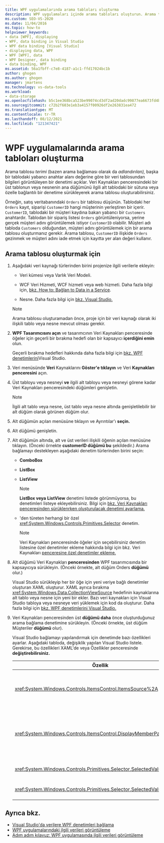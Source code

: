 ```yaml
---
title: WPF uygulamalarında arama tabloları oluşturma
description: WPF uygulamaları içinde arama tabloları oluşturun. Arama tablosu, başka bir tablodaki yabancı anahtar alan değerini temel alan bir veri tablosundan bilgileri gösteren bir denetimdir.
ms.custom: SEO-VS-2020
ms.date: 11/04/2016
ms.topic: how-to
helpviewer_keywords:
- data [WPF], displaying
- WPF, data binding in Visual Studio
- WPF data binding [Visual Studio]
- displaying data, WPF
- WPF [WPF], data
- WPF Designer, data binding
- data binding, WPF
ms.assetid: 56a1fbff-c7e8-4187-a1c1-ffd17024bc1b
author: ghogen
ms.author: ghogen
manager: jmartens
ms.technology: vs-data-tools
ms.workload:
- data-storage
ms.openlocfilehash: b5c1ee368bca523be99074cd3df2ad20dadc99877ea6673fd4bba45ec961f99f
ms.sourcegitcommit: c72b2f603e1eb3a4157f00926df2e263831ea472
ms.translationtype: MT
ms.contentlocale: tr-TR
ms.lasthandoff: 08/12/2021
ms.locfileid: "121347421"
---
```

# <a name="create-lookup-tables-in-wpf-applications"></a>WPF uygulamalarında arama tabloları oluşturma

Arama tablosu *terimi* (bazen arama bağlaması olarak da *adlandırılan),* başka bir tablodaki yabancı anahtar alanı değerine göre bir veri tablosundan bilgileri görüntüleyen bir denetimi açıklar. Veri Kaynakları penceresindeki bir üst tablonun veya nesnenin ana  düğümünü ilgili alt tablodaki bir sütuna veya özelle bağlantılı bir denetime sürükleyerek arama tablosu oluşturabilirsiniz.

Örneğin, satış veritabanındaki `Orders` bir tablosu düşünün. Tablodaki her `Orders` kayıt, siparişi `CustomerID` hangi müşterinin yerleştiren bir içerir. `CustomerID`, tablodaki bir müşteri kaydına bakan yabancı bir `Customers` anahtardır. Tablodan bir sipariş listesi `Orders` görüntüleniyorsa, yerine gerçek müşteri adını görüntülemek istiyor `CustomerID` olabilir. Müşteri adı tabloda `Customers` olduğundan, müşteri adını görüntülemek için bir arama tablosu oluşturmanız gerekir. Arama tablosu, `CustomerID` ilişkide `Orders` gezinmek ve müşteri adını iade etmek için kayıtta yer alan değeri kullanır.

## <a name="to-create-a-lookup-table"></a>Arama tablosu oluşturmak için

1. Aşağıdaki veri kaynağı türlerinden birini projenize ilgili verilerle ekleyin:

    - Veri kümesi veya Varlık Veri Modeli.

    - WCF Veri Hizmeti, WCF hizmeti veya web hizmeti. Daha fazla bilgi için, [bkz. How to: Bağlan to Data in a Service](../data-tools/how-to-connect-to-data-in-a-service.md).

    - Nesne. Daha fazla bilgi için [bkz. Visual Studio.](bind-objects-in-visual-studio.md)

    > [!NOTE]
    > Arama tablosu oluşturamadan önce, proje için bir veri kaynağı olarak iki ilişkili tablo veya nesne mevcut olması gerekir.

2. **WPF Tasarımcısını açın** ve tasarımcının Veri Kaynakları penceresinde öğeler için geçerli bir bırakma hedefi olan bir kapsayıcı **içerdiğini emin** olun.

     Geçerli bırakma hedefleri hakkında daha fazla bilgi için [bkz. WPF denetimlerini](../data-tools/bind-wpf-controls-to-data-in-visual-studio.md)Visual Studio.

3. Veri menüsünde **Veri** Kaynaklarını **Göster'e tıklayın** ve Veri **Kaynakları penceresini** açın.

4. Üst tabloyu veya nesneyi **ve** ilgili alt tabloyu veya nesneyi görene kadar Veri Kaynakları penceresindeki düğümleri genişletin.

    > [!NOTE]
    > İlgili alt tablo veya nesne, üst tablo veya nesne altında genişletilebilir bir alt düğüm olarak görünen düğüm olur.

5. Alt düğümün açılan menüsüne tıklayın ve Ayrıntılar'ı **seçin.**

6. Alt düğümü genişletin.

7. Alt düğümün altında, alt ve üst verileri ilişkili öğenin açılan menüsüne tıklayın. (Önceki örnekte **customerID düğümü bu** şekildedir.) Arama bağlamayı destekleyen aşağıdaki denetim türlerinden birini seçin:

    - **ComboBox**

    - **ListBox**

    - **ListView**

        > [!NOTE]
        > **ListBox veya** **ListView** denetimi listede görünmüyorsa, bu denetimleri listeye ekleyebilirsiniz. Bilgi için [bkz. Veri Kaynakları penceresinden sürüklenrken oluşturulacak denetimi ayarlama.](../data-tools/set-the-control-to-be-created-when-dragging-from-the-data-sources-window.md)

    - 'den türeten herhangi bir özel <xref:System.Windows.Controls.Primitives.Selector> denetim.

        > [!NOTE]
        > Veri Kaynakları penceresinde öğeler için seçebilirsiniz denetim listesine özel denetimler ekleme hakkında bilgi için bkz. Veri Kaynakları  [penceresine özel denetimler ekleme.](../data-tools/add-custom-controls-to-the-data-sources-window.md)

8. Alt düğümü Veri Kaynakları **penceresinden** WPF tasarımcısında bir kapsayıcıya sürükleyin. (Önceki örnekte, alt düğüm Orders **düğümü** olur.)

     Visual Studio sürükleyip her bir öğe için yeni veriye bağlı denetimler oluşturan XAML oluşturur. XAML ayrıca bırakma <xref:System.Windows.Data.CollectionViewSource> hedefinin kaynaklarına alt tablo veya nesne için yeni bir ekler. Bazı veri kaynakları için Visual Studio tabloya veya nesneye veri yüklemek için kod da oluşturur. Daha fazla bilgi için [bkz. WPF denetimlerini Visual Studio.](../data-tools/bind-wpf-controls-to-data-in-visual-studio.md)

9. Veri Kaynakları penceresinden üst **düğümü daha** önce oluşturduğunuz arama bağlama denetimine sürükleyin. (Önceki örnekte, üst düğüm Müşteriler **düğümü** olur).

     Visual Studio bağlamayı yapılandırmak için denetimde bazı özellikleri ayarlar. Aşağıdaki tabloda, değişiklik yapılan Visual Studio listele. Gerekirse, bu özellikleri XAML'de veya Özellikler penceresinde **değiştirebilirsiniz.**

    |Özellik|Ayarın açıklaması|
    |--------------| - |
    |<xref:System.Windows.Controls.ItemsControl.ItemsSource%2A>|Bu özellik, denetimde görüntülenen verileri almak için kullanılan koleksiyonu veya bağlamayı belirtir. Visual Studio denetimine <xref:System.Windows.Data.CollectionViewSource> sürüklemiş üst veriler için bu özelliği olarak ayarlar.|
    |<xref:System.Windows.Controls.ItemsControl.DisplayMemberPath%2A>|Bu özellik, denetimde görüntülenen veri öğesinin yolunu belirtir. Visual Studio, bu özelliği birincil anahtardan sonra dize veri türüne sahip ilk sütun veya özellik olarak ayarlar.<br /><br /> Üst verilerde farklı bir sütun veya özellik görüntülemek için bu özelliği farklı bir özelliğin yoluna göre değiştirebilirsiniz.|
    |<xref:System.Windows.Controls.Primitives.Selector.SelectedValue%2A>|Visual Studio, bu özelliği tasarımcıya sürüklediği alt verilerin sütununa veya özelliğine bağlar. Bu, üst verilerin yabancı anahtarıdır.|
    |<xref:System.Windows.Controls.Primitives.Selector.SelectedValuePath%2A>|Visual Studio, bu özelliği üst verilerin yabancı anahtarı olan alt verilerin sütun veya özelliğinin yoluna ayarlar.|

## <a name="see-also"></a>Ayrıca bkz.

- [Visual Studio'da verilere WPF denetimleri bağlama](../data-tools/bind-wpf-controls-to-data-in-visual-studio.md)
- [WPF uygulamalarındaki ilgili verileri görüntüleme](../data-tools/display-related-data-in-wpf-applications.md)
- [Adım adım kılavuz: WPF uygulamasında ilgili verileri görüntüleme](../data-tools/display-related-data-in-wpf-applications.md)
